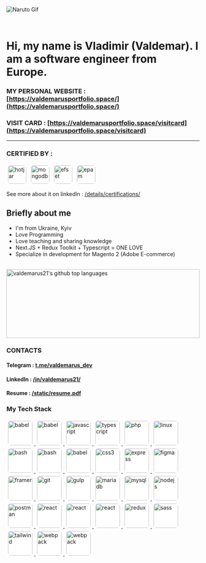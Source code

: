 ![Naruto Gif](https://valdemarusportfolio.space/naruto-gif.gif)

<br/>

# Hi, my name is Vladimir (Valdemar). I am a software engineer from Europe.

### MY PERSONAL WEBSITE : [https://valdemarusportfolio.space/](https://valdemarusportfolio.space/)

### VISIT CARD : [https://valdemarusportfolio.space/visitcard](https://valdemarusportfolio.space/visitcard)
---

### CERTIFIED BY :

<img
			src="https://valdemarusportfolio.space/icons/hotjar.svg"
			alt="hotjar"
			width="48"
			height="48"
			style="object-fit: cover; background-color: #fff; border-radius: 10px; padding: 4px"
/>
<img
			src="https://valdemarusportfolio.space/icons/mongodb.svg"
			alt="mongodb"
			width="48"
			height="48"
			style="object-fit: cover; background-color: #fff; border-radius: 10px; padding: 4px"
/>
<img
			src="https://valdemarusportfolio.space/icons/efset.svg"
			alt="efset"
			width="48"
			height="48"
			style="object-fit: cover; background-color: #fff; border-radius: 10px; padding: 4px"
		/>
<img
			src="https://valdemarusportfolio.space/icons/epam.svg"
			alt="epam"
			width="48"
			height="48"
			style="object-fit: cover; background-color: #fff; border-radius: 10px; padding: 4px"
		/>
<br/>

See more about it on linkedIn : [/details/certifications/](https://www.linkedin.com/in/valdemarus21/details/certifications/)

## Briefly about me

- I'm from Ukraine, Kyiv
- Love Programming
- Love teaching and sharing knowledge
- Next.JS + Redux Toolkit + Typescript = ONE LOVE
- Specialize in development for Magento 2 (Adobe E-commerce)

<br />

<a href="https://github.com/valdemarus21">
    <img style="width: 100%" height="180em" src="https://github-readme-stats.vercel.app/api/top-langs/?username=valdemarus21&theme=merko&layout=compact" alt="valdemarus21's github top languages" />
</a>

<br />

### CONTACTS

#### Telegram : [t.me/valdemarus_dev](https://t.me/valdemarus_dev)

#### LinkedIn : [/in/valdemarus21/](https://www.linkedin.com/in/valdemarus21/)

#### Resume : [/static/resume.pdf](https://valdemarusportfolio.space/static/resume.pdf)

### My Tech Stack

<p>
	<a
		href="https://business.adobe.com/products/magento/magento-commerce.html"
		target="_blank"
		rel="noreferrer"
	>
		<img
			src="https://valdemarusportfolio.space/icons/magento.svg"
			alt="babel"
			width="64"
			height="64"
			style="background-color: #fff; border-radius: 10px; padding: 4px"
		/>
	</a>
	<a href="https://wordpress.com/" target="_blank" rel="noreferrer">
		<img
			src="https://valdemarusportfolio.space/icons/wordpress.svg"
			alt="babel"
			width="64"
			height="64"
			style="background-color: #fff; border-radius: 10px; padding: 4px"
		/>
	</a>
	<a
		href="https://developer.mozilla.org/en-US/docs/Web/JavaScript"
		target="_blank"
		rel="noreferrer"
	>
		<img
			src="https://valdemarusportfolio.space/icons/js.svg"
			alt="javascript"
			width="64"
			height="64"
			style="background-color: #fff; border-radius: 10px; padding: 4px"
		/>
	</a>
	<a href="https://www.typescriptlang.org/" target="_blank" rel="noreferrer">
		<img
			src="https://valdemarusportfolio.space/icons/ts.svg"
			alt="typescript"
			width="64"
			height="64"
			style="background-color: #fff; border-radius: 10px; padding: 4px"
		/>
	</a>
	<a href="https://www.php.net" target="_blank" rel="noreferrer">
		<img
			src="https://valdemarusportfolio.space/icons/php.svg"
			alt="php"
			width="64"
			height="64"
			style="background-color: #fff; border-radius: 10px; padding: 4px"
		/>
	</a>
	<a href="https://www.linux.org/" target="_blank" rel="noreferrer">
		<img
			src="https://valdemarusportfolio.space/icons/linux.svg"
			alt="linux"
			width="64"
			height="64"
			style="background-color: #fff; border-radius: 10px; padding: 4px"
		/>
	</a>
	<a href="https://www.gnu.org/software/bash/" target="_blank" rel="noreferrer">
		<img
			src="https://valdemarusportfolio.space/icons/bash.svg"
			alt="bash"
			width="64"
			height="64"
			style="background-color: #fff; border-radius: 10px; padding: 4px"
		/>
	</a>
	<a href="https://www.gnu.org/software/bash/" target="_blank" rel="noreferrer">
		<img
			src="https://valdemarusportfolio.space/icons/wsl.svg"
			alt="bash"
			width="64"
			height="64"
			style="background-color: #fff; border-radius: 10px; padding: 4px"
		/>
	</a>
	<a href="https://babeljs.io/" target="_blank" rel="noreferrer">
		<img
			src="https://valdemarusportfolio.space/icons/babel.svg"
			alt="babel"
			width="64"
			height="64"
			style="background-color: #fff; border-radius: 10px; padding: 4px"
		/>
	</a>
	<a href="https://www.w3schools.com/css/" target="_blank" rel="noreferrer">
		<img
			src="https://valdemarusportfolio.space/icons/css.svg"
			alt="css3"
			width="64"
			height="64"
			style="background-color: #fff; border-radius: 10px; padding: 4px"
		/>
	</a>
	<a href="https://expressjs.com" target="_blank" rel="noreferrer">
		<img
			src="https://valdemarusportfolio.space/icons/express.svg"
			alt="express"
			width="64"
			height="64"
			style="background-color: #fff; border-radius: 10px; padding: 4px"
		/>
	</a>
	<a href="https://www.figma.com/" target="_blank" rel="noreferrer">
		<img
			src="https://valdemarusportfolio.space/icons/figma.svg"
			alt="figma"
			width="64"
			height="64"
			style="background-color: #fff; border-radius: 10px; padding: 4px"
		/>
	</a>
	<a href="https://www.framer.com/" target="_blank" rel="noreferrer">
		<img
			src="https://valdemarusportfolio.space/icons/framer.svg"
			alt="framer"
			width="64"
			height="64"
			style="background-color: #fff; border-radius: 10px; padding: 4px"
		/>
	</a>
	<a href="https://git-scm.com/" target="_blank" rel="noreferrer">
		<img
			src="https://valdemarusportfolio.space/icons/github.svg"
			alt="git"
			width="64"
			height="64"
			style="background-color: #fff; border-radius: 10px; padding: 4px"
		/>
	</a>
	<a href="https://gulpjs.com" target="_blank" rel="noreferrer">
		<img
			src="https://valdemarusportfolio.space/icons/gulp.svg"
			alt="gulp"
			width="64"
			height="64"
			style="background-color: #fff; border-radius: 10px; padding: 4px"
		/>
	</a>
	<a href="https://mariadb.org/" target="_blank" rel="noreferrer">
		<img
			src="https://valdemarusportfolio.space/icons/mariadb.svg"
			alt="mariadb"
			width="64"
			height="64"
			style="background-color: #fff; border-radius: 10px; padding: 4px"
		/>
	</a>
	<a href="https://www.mysql.com/" target="_blank" rel="noreferrer">
		<img
			src="https://valdemarusportfolio.space/icons/mysql.svg"
			alt="mysql"
			width="64"
			height="64"
			style="background-color: #fff; border-radius: 10px; padding: 4px"
		/>
	</a>
	<a href="https://nodejs.org" target="_blank" rel="noreferrer">
		<img
			src="https://valdemarusportfolio.space/icons/node.svg"
			alt="nodejs"
			width="64"
			height="64"
			style="background-color: #fff; border-radius: 10px; padding: 4px"
		/>
	</a>
	<a href="https://postman.com" target="_blank" rel="noreferrer">
		<img
			src="https://valdemarusportfolio.space/icons/postman.svg"
			alt="postman"
			width="64"
			height="64"
			style="background-color: #fff; border-radius: 10px; padding: 4px"
		/>
	</a>
	<a href="https://reactjs.org/" target="_blank" rel="noreferrer">
		<img
			src="https://valdemarusportfolio.space/icons/react.svg"
			alt="react"
			width="64"
			height="64"
			style="background-color: #fff; border-radius: 10px; padding: 4px"
		/>
	</a>
	<a href="https://nextjs.org/" target="_blank" rel="noreferrer">
		<img
			src="https://valdemarusportfolio.space/icons/nextjs.svg"
			alt="react"
			width="64"
			height="64"
			style="background-color: #fff; border-radius: 10px; padding: 4px"
		/>
	</a>
	<a href="https://vercel.com/" target="_blank" rel="noreferrer">
		<img
			src="https://valdemarusportfolio.space/icons/vercel.svg"
			alt="react"
			width="64"
			height="64"
			style="background-color: #fff; border-radius: 10px; padding: 4px"
		/>
	</a>
	<a href="https://redux.js.org" target="_blank" rel="noreferrer">
		<img
			src="https://valdemarusportfolio.space/icons/redux.svg"
			alt="redux"
			width="64"
			height="64"
			style="background-color: #fff; border-radius: 10px; padding: 4px"
		/>
	</a>
	<a href="https://sass-lang.com" target="_blank" rel="noreferrer">
		<img
			src="https://valdemarusportfolio.space/icons/scss.svg"
			alt="sass"
			width="64"
			height="64"
			style="background-color: #fff; border-radius: 10px; padding: 4px"
		/>
	</a>
	<a href="https://tailwindcss.com/" target="_blank" rel="noreferrer">
		<img
			src="https://valdemarusportfolio.space/icons/tailwind.svg"
			alt="tailwind"
			width="64"
			height="64"
			style="background-color: #fff; border-radius: 10px; padding: 4px"
		/>
	</a>
	<a href="https://webpack.js.org" target="_blank" rel="noreferrer">
		<img
			src="https://valdemarusportfolio.space/icons/webpack.svg"
			alt="webpack"
			width="64"
			height="64"
			style="background-color: #fff; border-radius: 10px; padding: 4px"
		/>
	</a>
	<a href="https://getbootstrap.com/" target="_blank" rel="noreferrer">
		<img
			src="https://valdemarusportfolio.space/icons/bootstrap.svg"
			alt="webpack"
			width="64"
			height="64"
			style="background-color: #fff; border-radius: 10px; padding: 4px"
		/>
	</a>
</p>
